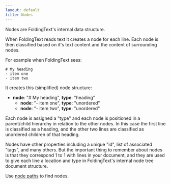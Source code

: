 ```yaml
---
layout: default
title: Nodes
---
```

Nodes are FoldingText's internal data structure.

When FoldingText reads text it creates a node for each line. Each node is then classified based on it's text content and the content of surrounding nodes.

For example when FoldingText sees:

```
# My heading
- item one
- item two
```

It creates this (simplified) node structure:

- **node**: "# My heading", **type**: "heading"
	- **node**: "- item one", **type**: "unordered"
	- **node**: "- item two", **type**: "unordered"

Each node is assigned a "type" and each node is positioned in a parent/child hierarchy in relation to the other nodes. In this case the first line is classified as a heading, and the other two lines are classified as unordered children of that heading.

Nodes have other properties including a unique "id", list of associated "tags", and many others. But the important thing to remember about nodes is that they correspond 1 to 1 with lines in your document, and they are used to give each line a location and type in FoldingText's internal node tree document structure.

Use [node paths](../nodepaths) to find nodes.